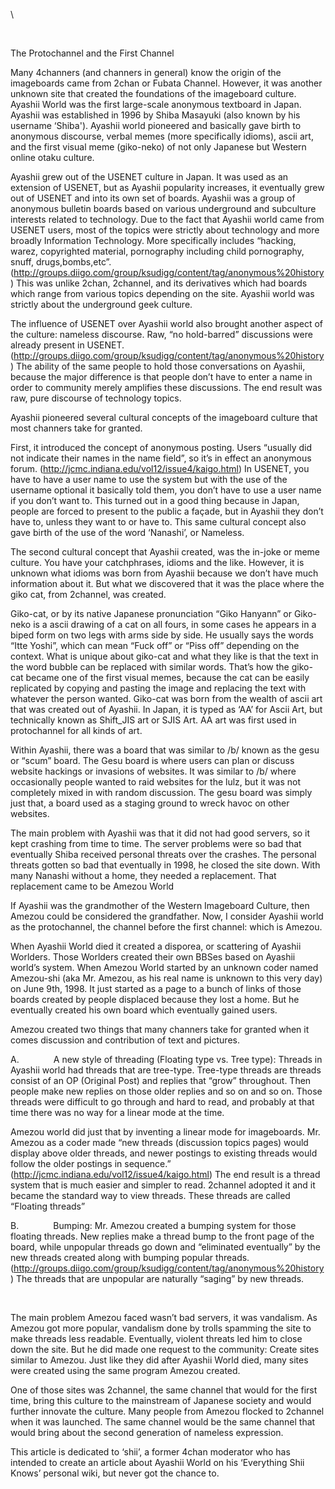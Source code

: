 \

 

The Protochannel and the First Channel

Many 4channers (and channers in general) know the origin of the
imageboards came from 2chan or Fubata Channel. However, it was another
unknown site that created the foundations of the imageboard culture.
Ayashii World was the first large-scale anonymous textboard in Japan.
Ayashii was established in 1996 by Shiba Masayuki (also known by his
username ‘Shiba'). Ayashii world pioneered and basically gave birth to
anonymous discourse, verbal memes (more specifically idioms), ascii art,
and the first visual meme (giko-neko) of not only Japanese but Western
online otaku culture.

Ayashii grew out of the USENET culture in Japan. It was used as an
extension of USENET, but as Ayashii popularity increases, it eventually
grew out of USENET and into its own set of boards. Ayashii was a group
of anonymous bulletin boards based on various underground and subculture
interests related to technology. Due to the fact that Ayashii world came
from USENET users, most of the topics were strictly about technology and
more broadly Information Technology. More specifically includes
“hacking, warez, copyrighted material, pornography including child
pornography, snuff,
drugs,bombs,etc”.(http://groups.diigo.com/group/ksudigg/content/tag/anonymous%20history)
This was unlike 2chan, 2channel, and its derivatives which had boards
which range from various topics depending on the site. Ayashii world was
strictly about the underground geek culture.

The influence of USENET over Ayashii world also brought another aspect
of the culture: nameless discourse. Raw, “no hold-barred” discussions
were already present in USENET.
(http://groups.diigo.com/group/ksudigg/content/tag/anonymous%20history)
The ability of the same people to hold those conversations on Ayashii,
because the major difference is that people don’t have to enter a name
in order to community merely amplifies these discussions. The end result
was raw, pure discourse of technology topics.

Ayashii pioneered several cultural concepts of the imageboard culture
that most channers take for granted.

First, it introduced the concept of anonymous posting. Users “usually
did not indicate their names in the name field”, so it’s in effect an
anonymous forum. (http://jcmc.indiana.edu/vol12/issue4/kaigo.html) In
USENET, you have to have a user name to use the system but with the use
of the username optional it basically told them, you don’t have to use a
user name if you don’t want to. This turned out in a good thing because
in Japan, people are forced to present to the public a façade, but in
Ayashii they don’t have to, unless they want to or have to. This same
cultural concept also gave birth of the use of the word ‘Nanashi’, or
Nameless.

The second cultural concept that Ayashii created, was the in-joke or
meme culture. You have your catchphrases, idioms and the like. However,
it is unknown what idioms was born from Ayashii because we don’t have
much information about it. But what we discovered that it was the place
where the giko cat, from 2channel, was created.

Giko-cat, or by its native Japanese pronunciation “Giko Hanyann” or
Giko-neko is a ascii drawing of a cat on all fours, in some cases he
appears in a biped form on two legs with arms side by side. He usually
says the words “Itte Yoshi”, which can mean “Fuck off” or “Piss off”
depending on the context. What is unique about giko-cat and what they
like is that the text in the word bubble can be replaced with similar
words. That’s how the giko-cat became one of the first visual memes,
because the cat can be easily replicated by copying and pasting the
image and replacing the text with whatever the person wanted. Giko-cat
was born from the wealth of ascii art that was created out of Ayashii.
In Japan, it is typed as ‘AA’ for Ascii Art, but technically known as
Shift\_JIS art or SJIS Art. AA art was first used in protochannel for
all kinds of art.

Within Ayashii, there was a board that was similar to /b/ known as the
gesu or “scum” board. The Gesu board is where users can plan or discuss
website hackings or invasions of websites. It was similar to /b/ where
occasionally people wanted to raid websites for the lulz, but it was not
completely mixed in with random discussion. The gesu board was simply
just that, a board used as a staging ground to wreck havoc on other
websites.

The main problem with Ayashii was that it did not had good servers, so
it kept crashing from time to time. The server problems were so bad that
eventually Shiba received personal threats over the crashes. The
personal threats gotten so bad that eventually in 1998, he closed the
site down. With many Nanashi without a home, they needed a replacement.
That replacement came to be Amezou World

If Ayashii was the grandmother of the Western Imageboard Culture, then
Amezou could be considered the grandfather. Now, I consider Ayashii
world as the protochannel, the channel before the first channel: which
is Amezou.

When Ayashii World died it created a disporea, or scattering of Ayashii
Worlders. Those Worlders created their own BBSes based on Ayashii
world’s system. When Amezou World started by an unknown coder named
Amezou-shi (aka Mr. Amezou, as his real name is unknown to this very
day) on June 9th, 1998. It just started as a page to a bunch of links of
those boards created by people displaced because they lost a home. But
he eventually created his own board which eventually gained users.

Amezou created two things that many channers take for granted when it
comes discussion and contribution of text and pictures.

A.              A new style of threading (Floating type vs. Tree type):
Threads in Ayashii world had threads that are tree-type. Tree-type
threads are threads consist of an OP (Original Post) and replies that
“grow” throughout. Then people make new replies on those older replies
and so on and so on. Those threads were difficult to go through and hard
to read, and probably at that time there was no way for a linear mode at
the time.

Amezou world did just that by inventing a linear mode for imageboards.
Mr. Amezou as a coder made “new threads (discussion topics pages) would
display above older threads, and newer postings to existing threads
would follow the older postings in sequence.”
(http://jcmc.indiana.edu/vol12/issue4/kaigo.html) The end result is a
thread system that is much easier and simpler to read. 2channel adopted
it and it became the standard way to view threads. These threads are
called “Floating threads”

B.              Bumping: Mr. Amezou created a bumping system for those
floating threads. New replies make a thread bump to the front page of
the board, while unpopular threads go down and “eliminated eventually”
by the new threads created along with bumping popular threads.
(http://groups.diigo.com/group/ksudigg/content/tag/anonymous%20history)
The threads that are unpopular are naturally “saging” by new threads.

 

The main problem Amezou faced wasn’t bad servers, it was vandalism. As
Amezou got more popular, vandalism done by trolls spamming the site to
make threads less readable. Eventually, violent threats led him to close
down the site. But he did made one request to the community: Create
sites similar to Amezou. Just like they did after Ayashii World died,
many sites were created using the same program Amezou created.

One of those sites was 2channel, the same channel that would for the
first time, bring this culture to the mainstream of Japanese society and
would further innovate the culture. Many people from Amezou flocked to
2channel when it was launched. The same channel would be the same
channel that would bring about the second generation of nameless
expression.

This article is dedicated to ‘shii’, a former 4chan moderator who has
intended to create an article about Ayashii World on his ‘Everything
Shii Knows’ personal wiki, but never got the chance to.


